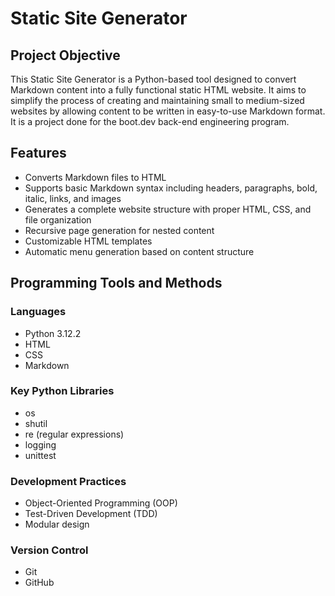# Static Site Generator

## Project Objective

This Static Site Generator is a Python-based tool designed to convert Markdown content into a fully functional static HTML website. It aims to simplify the process of creating and maintaining small to medium-sized websites by allowing content to be written in easy-to-use Markdown format. It is a project done for the boot.dev back-end engineering program.

## Features

- Converts Markdown files to HTML
- Supports basic Markdown syntax including headers, paragraphs, bold, italic, links, and images
- Generates a complete website structure with proper HTML, CSS, and file organization
- Recursive page generation for nested content
- Customizable HTML templates
- Automatic menu generation based on content structure

## Programming Tools and Methods

### Languages
- Python 3.12.2
- HTML
- CSS
- Markdown

### Key Python Libraries
- os
- shutil
- re (regular expressions)
- logging
- unittest

### Development Practices
- Object-Oriented Programming (OOP)
- Test-Driven Development (TDD)
- Modular design

### Version Control
- Git
- GitHub
